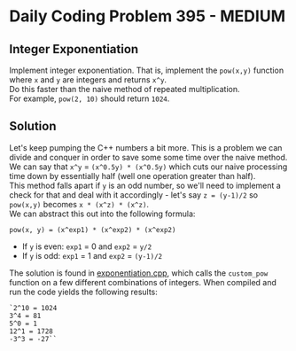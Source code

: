 # Daily Coding Problem 395 - MEDIUM
## Integer Exponentiation

Implement integer exponentiation. That is, implement the `pow(x,y)` function where `x` and `y` are integers and returns `x^y`.  
Do this faster than the naive method of repeated multiplication.  
For example, `pow(2, 10)` should return `1024`.

## Solution
Let's keep pumping the C++ numbers a bit more. This is a problem we can divide and conquer in order to save some some time over the naive method. We can say that `x^y` = `(x^0.5y) * (x^0.5y)` which cuts our naive processing time down by essentially half (well one operation greater than half).  
This method falls apart if `y` is an odd number, so we'll need to implement a check for that and deal with it accordingly - let's say `z = (y-1)/2` so `pow(x,y)` becomes `x * (x^z) * (x^z)`.  
We can abstract this out into the following formula:
```
pow(x, y) = (x^exp1) * (x^exp2) * (x^exp2)
```
- If `y` is even: `exp1` = 0 and `exp2` = `y/2`
- If `y` is odd: `exp1` = 1 and `exp2` = `(y-1)/2`

The solution is found in [exponentiation.cpp](exponentiation.cpp), which calls the `custom_pow` function on a few different combinations of integers. When compiled and run the code yields the following results:
```
`2^10 = 1024
3^4 = 81
5^0 = 1
12^1 = 1728
-3^3 = -27``
```